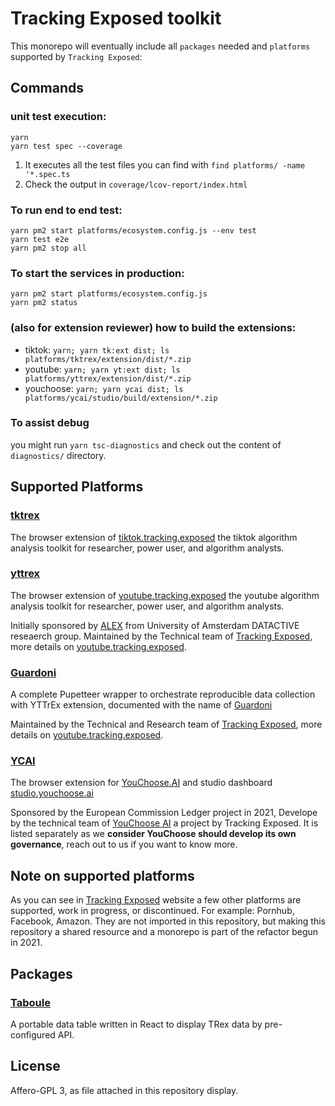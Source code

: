 # Tracking Exposed toolkit

This monorepo will eventually include all `packages` needed and `platforms` supported by `Tracking Exposed`:

## Commands

### unit test execution:

```
yarn
yarn test spec --coverage
```

1. It executes all the test files you can find with `find platforms/ -name '*.spec.ts`
2. Check the output in `coverage/lcov-report/index.html`

### To run end to end test:

```
yarn pm2 start platforms/ecosystem.config.js --env test
yarn test e2e
yarn pm2 stop all
```

### To start the services in production:

```
yarn pm2 start platforms/ecosystem.config.js
yarn pm2 status
```

### (also for extension reviewer) how to build the extensions:

- tiktok: `yarn; yarn tk:ext dist; ls platforms/tktrex/extension/dist/*.zip`
- youtube: `yarn; yarn yt:ext dist; ls platforms/yttrex/extension/dist/*.zip`
- youchoose: `yarn; yarn ycai dist; ls platforms/ycai/studio/build/extension/*.zip`

### To assist debug

you might run `yarn tsc-diagnostics` and check out the content of `diagnostics/` directory.

## Supported Platforms

### [tktrex](./platforms/tktrex)

The browser extension of [tiktok.tracking.exposed](https://tiktok.tracking.exposed) the tiktok algorithm analysis toolkit for researcher, power user, and algorithm analysts.

### [yttrex](./platforms/yttrex)

The browser extension of [youtube.tracking.exposed](https://youtube.tracking.exposed) the youtube algorithm analysis toolkit for researcher, power user, and algorithm analysts.

Initially sponsored by [ALEX](https://algorithms.exposed) from University of Amsterdam DATACTIVE reseaerch group.
Maintained by the Technical team of [Tracking Exposed](https://tracking.exposed), more details on [youtube.tracking.exposed](https://youtube.tracking.exposed).

### [Guardoni](./platforms/guardoni/)

A complete Pupetteer wrapper to orchestrate reproducible data collection with YTTrEx extension, documented with the name of [Guardoni](https://youtube.tracking.exposed/guardoni)

Maintained by the Technical and Research team of [Tracking Exposed](https://tracking.exposed), more details on [youtube.tracking.exposed](https://youtube.tracking.exposed).

### [YCAI](./platforms/ycai/studio/)

The browser extension for [YouChoose.AI](https://youchoose.ai) and studio dashboard [studio.youchoose.ai](https://studio.youchoose.ai)

Sponsored by the European Commission Ledger project in 2021, Develope by the technical team of [YouChoose AI](https://youchoose.ai) a project by Tracking Exposed. It is listed separately as we **consider YouChoose should develop its own governance**, reach out to us if you want to know more.

## Note on supported platforms

As you can see in [Tracking Exposed](https://tracking.exposed) website a few other platforms are supported, work in progress, or discontinued. For example: Pornhub, Facebook, Amazon. They are not imported in this repository, but making this repository a shared resource and a monorepo is part of the refactor begun in 2021.

## Packages

### [Taboule](./packages/taboule/)

A portable data table written in React to display TRex data by pre-configured API.

## License

Affero-GPL 3, as file attached in this repository display.
